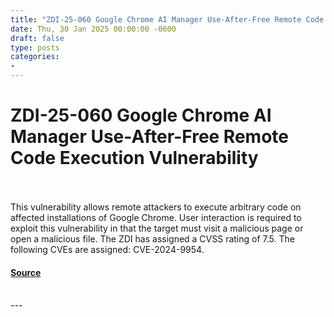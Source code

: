 ```yaml
---
title: "ZDI-25-060 Google Chrome AI Manager Use-After-Free Remote Code Execution Vulnerability"
date: Thu, 30 Jan 2025 00:00:00 -0600
draft: false
type: posts
categories: 
- 
---
```

# ZDI-25-060 Google Chrome AI Manager Use-After-Free Remote Code Execution Vulnerability

<br/>

<br/>
This vulnerability allows remote attackers to execute arbitrary code on affected installations of Google Chrome. User interaction is required to exploit this vulnerability in that the target must visit a malicious page or open a malicious file. The ZDI has assigned a CVSS rating of 7.5. The following CVEs are assigned: CVE-2024-9954.

#### [Source](http://www.zerodayinitiative.com/advisories/ZDI-25-060/)

<br/>
---
